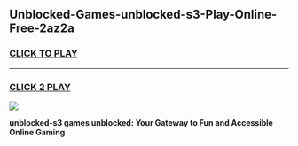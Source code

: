 
## Unblocked-Games-unblocked-s3-Play-Online-Free-2az2a
<h3>
<a href="https://premium76.site?title=unblocked-s3&ref=26A">CLICK TO PLAY</a></h3>
<hr>

<h3>
<a href="https://premium76.site?title=unblocked-s3&ref=26A">CLICK 2 PLAY</a>
  
</h3>

<a href="https://premium76.site?title=unblocked-s3&ref=26A"><img src="https://clearcache.store/games.png"></a>


**unblocked-s3 games unblocked: Your Gateway to Fun and Accessible Online Gaming**
